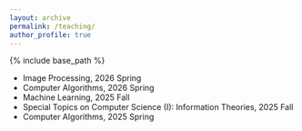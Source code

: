 ```yaml
---
layout: archive
permalink: /teaching/
author_profile: true
---
```


{% include base_path %}


* Image Processing, 2026 Spring
* Computer Algorithms, 2026 Spring
* Machine Learning, 2025 Fall
* Special Topics on Computer Science (I): Information Theories, 2025 Fall
* Computer Algorithms, 2025 Spring

